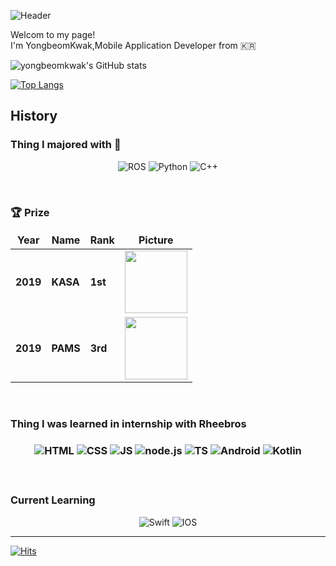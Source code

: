 ![Header](https://capsule-render.vercel.app/api?type=waving&height=200&text=Hello%20guys&fontAlign=80&fontAlignY=40&color=gradient)


<p>Welcom to my page! <br> I'm YongbeomKwak,Mobile Application Developer from 🇰🇷 <p>

![yongbeomkwak's GitHub stats](https://github-readme-stats.vercel.app/api?username=yongbeomkwak&show_icons=true)

[![Top Langs](https://github-readme-stats.vercel.app/api/top-langs/?username=yongbeomkwak&layout=compact&hide=jupyter%20notebook,roff,C%23,MakeFile,CMake,PHP,JAVA,HTML,CSS,C,SCSS,layout)](https://github.com/anuraghazra/github-readme-stats)





  

  
<h2> History</h2>

<h3> Thing I majored with 🤣 </h3>
<!-- 
<img alt="Python" src ="https://img.shields.io/badge/기술명-원하는색상코드.svg?&style=for-the-badge&logo=로고명&logoColor=로고색상"/>
-->

<p align="center">
  <img alt="ROS" src ="https://img.shields.io/badge/ROS-22314E.svg?&style=for-the-badge&logo=ROS&logoColor=white"/> 
  <img alt="Python" src ="https://img.shields.io/badge/Python-3776AB.svg?&style=for-the-badge&logo=Python&logoColor=white"/>
  <img alt="C++" src ="https://img.shields.io/badge/c++-00599C.svg?&style=for-the-badge&logo=c%2B%2B&logoColor=white"/>
</p>

<br>

<h3>  🏆 Prize </h3>

<table width="100%">
  <thead align="center">
    <tr border: none;>
          <td><b>Year</b></td>
          <td><b>Name</b></td>
          <td><b>Rank</b></td>
          <td><b>Picture</b></td>
    </tr>
  </thead>
  <tbody>
    <tr>
          <td><b>2019</b></td>
          <td><b>KASA</b></td>
          <td><b>1st</b></td>
          <td><img  width="100px" height="100px" src="https://user-images.githubusercontent.com/48616183/176429956-e61029cd-2b41-4473-ba09-3f59f213aece.jpeg"/></td>
     </tr>
    <tr>
          <td><b>2019</b></td>
          <td><b>PAMS</b></td>
          <td><b>3rd</b></td>
          <td><img  width="100px" height="100px" src="https://user-images.githubusercontent.com/48616183/176432027-16ddb5bd-dda5-4d4a-978d-ecbe08a95c10.jpeg"/></td>
     </tr>
  </tbody>
</table>

<br>

<h3> Thing I was learned in internship with Rheebros <h3>
  <p align="center">
  <img alt="HTML" src ="https://img.shields.io/badge/html-E34F26.svg?&style=for-the-badge&logo=html5&logoColor=white"/> 
  <img alt="CSS" src ="https://img.shields.io/badge/css-1572B6.svg?&style=for-the-badge&logo=css3&logoColor=white"/>
  <img alt="JS" src ="https://img.shields.io/badge/JS-F7DF1E.svg?&style=for-the-badge&logo=javascript&logoColor=white"/>
  <img alt="node.js" src ="https://img.shields.io/badge/node.js-339933.svg?&style=for-the-badge&logo=node.js&logoColor=white"/>
  <img alt="TS" src ="https://img.shields.io/badge/TS-3178C6.svg?&style=for-the-badge&logo=typescript&logoColor=white"/>
  <img alt="Android" src ="https://img.shields.io/badge/Android-3DDC84.svg?&style=for-the-badge&logo=android&logoColor=white"/>
  <img alt="Kotlin" src ="https://img.shields.io/badge/Kotlin-7F52FF.svg?&style=for-the-badge&logo=kotlin&logoColor=white"/>
    
</p>
 
<br>
  
<h3>Current Learning</h3>

<p align="center">
  <img alt="Swift" src ="https://img.shields.io/badge/swift-F05138.svg?&style=for-the-badge&logo=swift&logoColor=white"/>  
  <img alt="IOS" src ="https://img.shields.io/badge/ios-000000.svg?&style=for-the-badge&logo=ios&logoColor=white"/>  
</p>


---
  [![Hits](https://hits.seeyoufarm.com/api/count/incr/badge.svg?url=https%3A%2F%2Fgithub.com%2Fyongbeomkwak&count_bg=%234884E1&title_bg=%2323C45D&icon=&icon_color=%23E7E7E7&title=hits&edge_flat=false)](https://hits.seeyoufarm.com)
